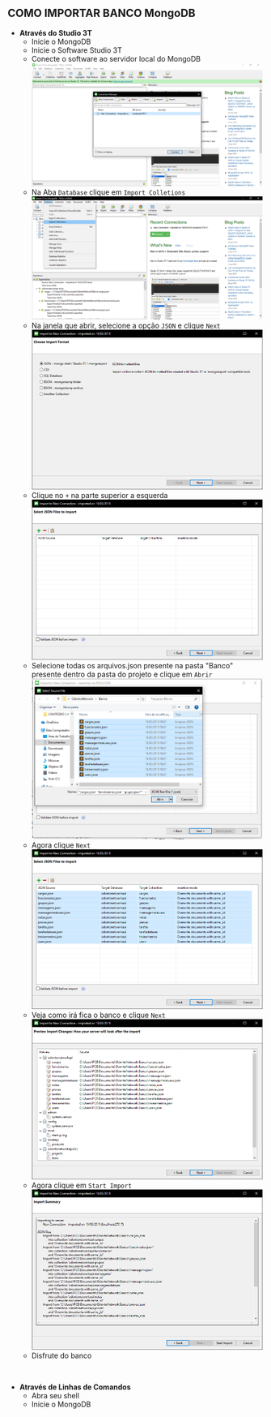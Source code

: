 <strong><h2>COMO IMPORTAR BANCO MongoDB</h2></strong>
- <strong>Através do Studio 3T</strong>
  - Inicie o MongoDB
  - Inicie o Software Studio 3T
  - Conecte o software ao servidor local do MongoDB
  ![](Importar_Banco/Capturar_07.PNG)
  - Na Aba `Database` clique em `Import Colletions`
  ![](Importar_Banco/Capturar_00.PNG)
  - Na janela que abrir, selecione a opção `JSON` e clique `Next`
  ![](Importar_Banco/Capturar_01.PNG)
  - Clique no `+` na parte superior a esquerda
  ![](Importar_Banco/Capturar_02.PNG)
  - Selecione todas os arquivos.json presente na pasta "Banco" presente dentro da pasta do projeto e clique em `Abrir`
  ![](Importar_Banco/Capturar_03.PNG)
  - Agora clique `Next`
  ![](Importar_Banco/Capturar_04.PNG)
  - Veja como irá fica o banco e clique `Next`
  ![](Importar_Banco/Capturar_05.PNG)
  - Agora clique em `Start Import`
  ![](Importar_Banco/Capturar_06.PNG)
  - Disfrute do banco
<Br>

- <strong>Através de Linhas de Comandos</strong>
  - Abra seu shell
  - Inicie o MongoDB
  
